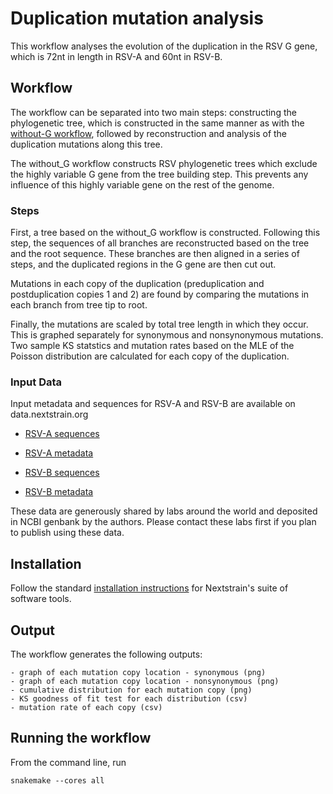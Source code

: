 # Duplication mutation analysis

This workflow analyses the evolution of the  duplication in the RSV G gene, which is 72nt in length in RSV-A and 60nt in RSV-B. 


## Workflow

The workflow can be separated into two main steps: constructing the phylogenetic tree, which is constructed in the same manner as with the [without-G workflow](https://github.com/LauraU123/without_G_workflow), followed by reconstruction and analysis of the duplication mutations along this tree. 

The without_G workflow constructs RSV phylogenetic trees which exclude the highly variable G gene from the tree building step. This prevents any influence of this highly variable gene on the rest of the genome. 


### Steps

First, a tree based on the without_G workflow is constructed. Following this step, 
the sequences of all branches are reconstructed based on the tree and the root sequence. 
These branches are then aligned in a series of steps, and the duplicated regions in the G gene are then cut out.

Mutations in each copy of the duplication (preduplication and postduplication copies 1 and 2) are  found by comparing the mutations in each branch from tree tip to root. 

Finally, the mutations are scaled by total tree length in which they occur. This is graphed separately for synonymous and nonsynonymous mutations.
Two sample KS statstics and mutation rates based on the MLE of the Poisson distribution are calculated for each copy of the duplication. 


### Input Data

Input metadata and sequences for RSV-A and RSV-B are available on data.nextstrain.org

* [RSV-A sequences](https://data.nextstrain.org/files/workflows/rsv/a/sequences.fasta.xz)
* [RSV-A metadata](https://data.nextstrain.org/files/workflows/rsv/a/metadata.tsv.gz)

* [RSV-B sequences](https://data.nextstrain.org/files/workflows/rsv/b/sequences.fasta.xz)
* [RSV-B metadata](https://data.nextstrain.org/files/workflows/rsv/a/metadata.tsv.gz)


These data are generously shared by labs around the world and deposited in NCBI genbank by the authors.
Please contact these labs first if you plan to publish using these data.


## Installation

Follow the standard [installation instructions](https://docs.nextstrain.org/en/latest/install.html) for Nextstrain's suite of software tools.


## Output
 
 The workflow generates the following outputs:

	- graph of each mutation copy location - synonymous (png)
	- graph of each mutation copy location - nonsynonymous (png)
	- cumulative distribution for each mutation copy (png)
	- KS goodness of fit test for each distribution (csv)
	- mutation rate of each copy (csv)

## Running the workflow

From the command line, run


``` snakemake --cores all ```  



